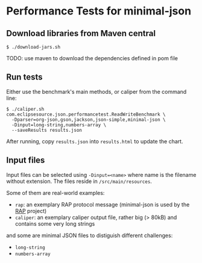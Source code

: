 Performance Tests for minimal-json
==================================

Download libraries from Maven central
-------------------------------------

    $ ./download-jars.sh

TODO: use maven to download the dependencies defined in pom file

Run tests
---------

Either use the benchmark's main methods, or caliper from the command line:

    $ ./caliper.sh com.eclipsesource.json.performancetest.ReadWriteBenchmark \
      -Dparser=org-json,gson,jackson,json-simple,minimal-json \
      -Dinput=long-string,numbers-array \
      --saveResults results.json

After running, copy `results.json` into `results.html` to update the chart.

Input files
-----------

Input files can be selected using `-Dinput=<name>` where name is the filename without extension.
The files reside in `/src/main/resources`.

Some of them are real-world examples:

* `rap`: an exemplary RAP protocol message (minimal-json is used by the [RAP](http://eclipse.org/rap)
  project)
* `caliper`: an exemplary caliper output file, rather big (> 80kB) and contains some very long strings

and some are minimal JSON files to distiguish different challenges:

* `long-string`
* `numbers-array`
